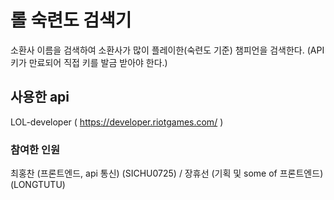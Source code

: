 # 롤 숙련도 검색기

소환사 이름을 검색하여 소환사가 많이 플레이한(숙련도 기준) 챔피언을 검색한다.
(API 키가 만료되어 직접 키를 발금 받아야 한다.)

## 사용한 api

LOL-developer ( https://developer.riotgames.com/ )

### 참여한 인원

최홍찬 (프론트엔드, api 통신) (SICHU0725) / 
장휴선 (기획 및 some of 프론트엔드) (LONGTUTU)
